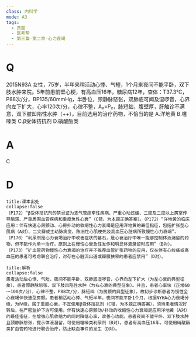 ```yaml
---
class: 内科学
mode: A3
tags:
  - 真题
  - 医考帮
  - 第三篇-第二章-心力衰竭
---
```


# Q
2015N93A 女性，75岁，半年来稍活动心悸、气短，1个月来夜间不能平卧，双下肢水肿来院。5年前患前壁心梗，有高血压16年，糖尿病12年，查体：T37.3℃，P88次/分，BP135/60mmHg，半卧位，颈静脉怒张，双肺底可闻及湿啰音，心界向左下扩大，心率120次/分，心律不整，A₂=P₂，脉短绌，腹壁厚，肝触诊不满意，双下肢凹陷性水肿（++）。目前选用的治疗药物，不恰当的是
A.洋地黄
B.噻嗪类
C.β受体拮抗剂
D.硝酸酯类

# A
C
# D
```ad-note
title:课本出处
collapse:false
（P172）“β受体拮抗剂的禁忌证为支气管痉挛性疾病、严重心动过缓、二度及二度以上房室传导阻滞、严重周围血管疾病和重度急性心衰”（C错，为本题正确答案）。（P172）“洋地黄的临床应用：伴有快速心房颤动、心房扑动的收缩性心力衰竭是应用洋地黄的最佳指征，包括扩张型心肌病（A对）、二尖瓣或主动脉病变、陈旧性心肌梗死及高血压心脏病所致慢性心力衰竭”。（P170）“利尿剂是心力衰竭治疗中改善症状的基石，是心衰治疗中唯一能够控制体液潴留的药物，但不能作为单一治疗。原则上在慢性心衰急性发作和明显体液潴留时应用”（B对）。（P173）“扩血管药物慢性心力衰竭的治疗并不推荐血管扩张药物的应用，仅在伴有心绞痛或高血压的患者可考虑联合治疗，对存在心脏流出道或瓣膜狭窄的患者应禁用”（D对）。
```

```ad-summary
title:解析
collapse:false
患者活动后心悸、气短，夜间不能平卧、双肺底湿啰音，心界向左下扩大（为左心衰的典型征象），患者颈静脉怒张、双下肢凹陷性水肿（为右心衰的典型征象）。并且，患者心率快（正常60～100次/分），心律不整，P88次/分，脉短绌（为房颤的典型征象）。故初步诊断患者为慢性全心衰竭伴快速型房颤。患者稍活动心悸、气短半年，夜间不能平卧1个月，根据NYHA心力衰竭分级，为Ⅳ级，属于重度心衰，不宜使用β受体拮抗剂（C错，为本题正确答案），须待患者情况好转后，在严密监护下方可使用。伴有快速心房颤动/扑动的收缩性心力衰竭是应用洋地黄（A对）的最佳指征，在增强心肌收缩力的同时降低心率，改善心功能。患者夜间不能平卧、双下肢水肿且颈静脉怒张，提示体液潴留，可使用噻嗪类利尿剂（B对）。患者有高血压16年，可使用硝酸酯类扩血管药物进行联合治疗，防止缺血事件的发生（D对）。
```

